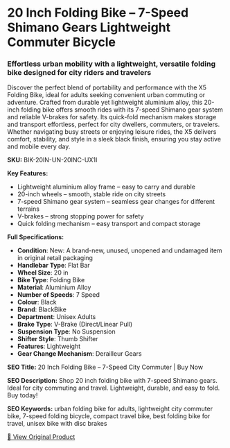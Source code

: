 # 20 Inch Folding Bike – 7-Speed Shimano Gears Lightweight Commuter Bicycle

### Effortless urban mobility with a lightweight, versatile folding bike designed for city riders and travelers

Discover the perfect blend of portability and performance with the X5 Folding Bike, ideal for adults seeking convenient urban commuting or adventure. Crafted from durable yet lightweight aluminium alloy, this 20-inch folding bike offers smooth rides with its 7-speed Shimano gear system and reliable V-brakes for safety. Its quick-fold mechanism makes storage and transport effortless, perfect for city dwellers, commuters, or travelers. Whether navigating busy streets or enjoying leisure rides, the X5 delivers comfort, stability, and style in a sleek black finish, ensuring you stay active and mobile every day.

**SKU:** BIK-20IN-UN-20INC-UX1I

**Key Features:**
- Lightweight aluminium alloy frame – easy to carry and durable
- 20-inch wheels – smooth, stable ride on city streets
- 7-speed Shimano gear system – seamless gear changes for different terrains
- V-brakes – strong stopping power for safety
- Quick folding mechanism – easy transport and compact storage

**Full Specifications:**
- **Condition**: New: A brand-new, unused, unopened and undamaged item in original retail packaging
- **Handlebar Type**: Flat Bar
- **Wheel Size**: 20 in
- **Bike Type**: Folding Bike
- **Material**: Aluminium Alloy
- **Number of Speeds**: 7 Speed
- **Colour**: Black
- **Brand**: BlackBike
- **Department**: Unisex Adults
- **Brake Type**: V-Brake (Direct/Linear Pull)
- **Suspension Type**: No Suspension
- **Shifter Style**: Thumb Shifter
- **Features**: Lightweight
- **Gear Change Mechanism**: Derailleur Gears

**SEO Title:** 20 Inch Folding Bike – 7-Speed City Commuter | Buy Now

**SEO Description:** Shop 20 inch folding bike with 7-speed Shimano gears. Ideal for city commuting and travel. Lightweight, durable, and easy to fold. Buy today!

**SEO Keywords:** urban folding bike for adults, lightweight city commuter bike, 7-speed folding bicycle, compact travel bike, best folding bike for travel, unisex bike with disc brakes

[🔗 View Original Product](https://www.ebay.co.uk/itm/236074891138)
